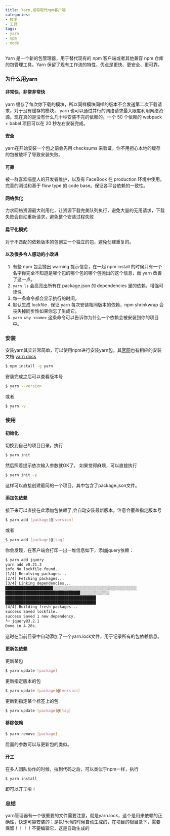 ```yaml
---
title: Yarn,或将取代npm客户端
categories:
- 技术
- 工具
tags:
- yarn
- npm
- node
---
```


Yarn 是一个新的包管理器，用于替代现有的 npm 客户端或者其他兼容 npm 仓库的包管理工具。Yarn 保留了现有工作流的特性，优点是更快、更安全、更可靠。

### 为什么用yarn
#### 非常快，非常非常快
yarn 缓存了每次你下载的模块，所以同样模块同样的版本不会发送第二次下载请求，对于没有缓存的模块， yarn 也可以通过并行的网络请求最大限度利用网络资源。现在真的是没有什么几十秒安装不完的依赖的。一个 50 个依赖的 webpack + babel 项目可以在 20 秒左右安装完成。
#### 安全
yarn在开始安装一个包之前会先用 checksums 来验证，你不用担心本地的缓存的包被破坏了导致安装失败。
#### 可靠
被一群喜欢喵星人的开发者维护，以及有 FaceBook 在 production 环境中使用。完善的测试和基于 flow type 的 code base。保证各平台依赖的一致性。
#### 网络优化
力求网络资源最大利用化，让资源下载完美队列执行，避免大量的无用请求，下载失败会自动重新请求，避免整个安装过程失败
#### 扁平化模式
对于不匹配的依赖版本的包创立一个独立的包，避免创建重复的。
#### 以及很多令人感动的小改进
1. 有些 npm 包会抛出 warning 提示信息，在一起 npm install 的时候只有一个名字你完全不知道是哪个包的哪个包的哪个包抛出的这个信息，而 yarn 改善了这一点。
1.  `yarn ls` 会高亮出所有在 package.json 的 dependencies 里的依赖，增强可读性。
1. 每一条命令都会显示执行的时间。
1. 默认生成 lockfile . 保证 yarn 每次安装相同版本的依赖，npm shrinkwrap 会丧失掉同步性如果你忘了生成它。
1.  `yarn why <name>` 这条命令可以告诉你为什么一个依赖会被安装到你的项目中。


### 安装
安装yarn其实非常简单，可以使用npm进行安装yarn包。其[官网](https://yarnpkg.com/zh-Hans/)也有相应的安装文档:[yarn docs](https://yarnpkg.com/zh-Hans/docs)
```bash
$ npm install -g yarn
```
安装完成之后可以查看版本号
```bash
$ yarn --version
```
或者
```bash
$ yarn -v
```

### 使用

#### 初始化
切换到自己的项目目录，执行
```bash
$ yarn init
```
然后照着提示依次输入参数就OK了。
如果觉得麻烦，可以直接执行
```bash
$ yarn init -y
```
这样可以直接创建最简的一个项目。其中包含了package.json文件。

#### 添加包依赖
接下来可以直接在此添加包依赖了,会自动安装最新版本，注意会覆盖指定版本号
```bash
$ yarn add [package]@[version]
```
或者
```bash
$ yarn add [package]@[tag]
```
你会发现，在客户端会打印一出一堆信息如下，添加jquery依赖：
```bash
$ yarn add jquery
yarn add v0.21.3
info No lockfile found.
[1/4] Resolving packages...
[2/4] Fetching packages...
[3/4] Linking dependencies...
█████████████████████░░░░░░░░░░░░░░░░░░░░░░░░░░░░░░░░░░░░░
█████████████████████████████████░░░░░░░░░░░░░
████████████████████████████████████████
████████████████████████████████████████
[4/4] Building fresh packages...
success Saved lockfile.
success Saved 1 new dependency.
└─ jquery@3.2.1
Done in 4.28s.
```
这时在当前目录中自动添加了一个yarn.lock文件，用于记录所有的包依赖信息。

#### 更新包依赖
更新某包
```bash
$ yarn update [package]
```
更新指定版本的包
```bash
$ yarn update [package]@[version]
```
更新到指定某个标签上的包
```bash
$ yarn update [package]@[tag]
```

#### 移除依赖
```bash
$ yarn remove [package]
```
后面的参数可以与更新包的类似。

#### 开工
在多人团队协作的时候，拉到代码之后，可以类似于npm一样，执行
```bash
$ yarn install
```
即可以开工啦！

### 总结
yarn管理器有一个很重要的文件需要注意，就是yarn.lock，这个是用来依赖的正确性，快速可靠安装的；是执行cli的时候自动生成的，在项目的根目录下，需要保留！！！！不要编辑它，这是自动生成的
